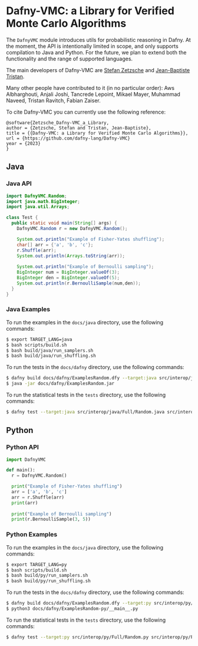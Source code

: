 # Dafny-VMC: a Library for Verified Monte Carlo Algorithms

The `DafnyVMC` module introduces utils for probabilistic reasoning in Dafny. At the moment, the API is intentionally limited in scope, and only supports compilation to Java and Python. For the future, we plan to extend both the functionality and the range of supported languages.

The main developers of Dafny-VMC are [Stefan Zetzsche](https://zetzsche.st) and [Jean-Baptiste Tristan](https://jtristan.github.io/).

Many other people have contributed to it (in no particular order): Aws Albharghouti, Anjali Joshi, Tancrede Lepoint, Mikael Mayer, Muhammad Naveed, Tristan Ravitch, Fabian Zaiser.

To cite Dafny-VMC you can currently use the following reference:
```  
@software{Zetzsche_Dafny-VMC_a_Library,
author = {Zetzsche, Stefan and Tristan, Jean-Baptiste},
title = {{Dafny-VMC: a Library for Verified Monte Carlo Algorithms}},
url = {https://github.com/dafny-lang/Dafny-VMC}
year = {2023}
}
```

## Java

### Java API

```java
import DafnyVMC.Random;
import java.math.BigInteger;
import java.util.Arrays;

class Test {
  public static void main(String[] args) {
    DafnyVMC.Random r = new DafnyVMC.Random();

    System.out.println("Example of Fisher-Yates shuffling");
    char[] arr = {'a', 'b', 'c'};
    r.Shuffle(arr);
    System.out.println(Arrays.toString(arr));
  
    System.out.println("Example of Bernoulli sampling");
    BigInteger num = BigInteger.valueOf(3);
    BigInteger den = BigInteger.valueOf(5);
    System.out.println(r.BernoulliSample(num,den));
  }
}
```

### Java Examples

To run the examples in the `docs/java` directory, use the following commands:

```bash
$ export TARGET_LANG=java
$ bash scripts/build.sh
$ bash build/java/run_samplers.sh
$ bash build/java/run_shuffling.sh
```

To run the tests in the `docs/dafny` directory, use the following commands:

```bash
$ dafny build docs/dafny/ExamplesRandom.dfy --target:java src/interop/java/Full/Random.java src/interop/java/Part/Random.java dfyconfig.toml --no-verify
$ java -jar docs/dafny/ExamplesRandom.jar
```

To run the statistical tests in the `tests` directory, use the following commands:

```bash
$ dafny test --target:java src/interop/java/Full/Random.java src/interop/java/Part/Random.java tests/TestsRandom.dfy tests/Tests.dfy dfyconfig.toml --no-verify
```

## Python

### Python API

```py
import DafnyVMC

def main():
  r = DafnyVMC.Random()

  print("Example of Fisher-Yates shuffling")
  arr = ['a', 'b', 'c']
  arr = r.Shuffle(arr)
  print(arr)
  
  print("Example of Bernoulli sampling")
  print(r.BernoulliSample(3, 5))
```

### Python Examples

To run the examples in the `docs/java` directory, use the following commands:

```bash
$ export TARGET_LANG=py
$ bash scripts/build.sh
$ bash build/py/run_samplers.sh
$ bash build/py/run_shuffling.sh
```

To run the tests in the `docs/dafny` directory, use the following commands:

```bash
$ dafny build docs/dafny/ExamplesRandom.dfy --target:py src/interop/py/Full/Random.py src/interop/py/Part/Random.py dfyconfig.toml --no-verify
$ python3 docs/dafny/ExamplesRandom-py/__main__.py
```

To run the statistical tests in the `tests` directory, use the following commands:

```bash
$ dafny test --target:py src/interop/py/Full/Random.py src/interop/py/Part/Random.py tests/TestsRandom.dfy tests/Tests.dfy dfyconfig.toml --no-verify
```



